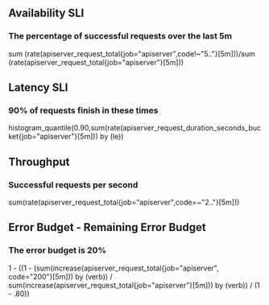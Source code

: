 ## Availability SLI
### The percentage of successful requests over the last 5m

sum (rate(apiserver_request_total{job="apiserver",code!~"5.."}[5m]))/sum (rate(apiserver_request_total{job="apiserver"}[5m]))


## Latency SLI
### 90% of requests finish in these times

histogram_quantile(0.90,sum(rate(apiserver_request_duration_seconds_bucket{job="apiserver"}[5m])) by (le))


## Throughput
### Successful requests per second

sum(rate(apiserver_request_total{job="apiserver",code=~"2.."}[5m]))


## Error Budget - Remaining Error Budget
### The error budget is 20%

1 - ((1 - (sum(increase(apiserver_request_total{job="apiserver", code="200"}[5m])) by (verb)) / sum(increase(apiserver_request_total{job="apiserver"}[5m])) by (verb)) / (1 - .80))

